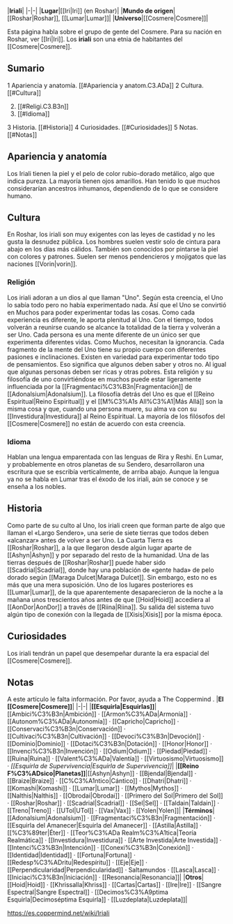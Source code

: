 

|**Iriali**|
|-|-|
|**Lugar**|[[Iri\|Iri]] (en Roshar)|
|**Mundo de origen**|[[Roshar\|Roshar]], [[Lumar\|Lumar]]|
|**Universo**|[[Cosmere\|Cosmere]]|

Esta página habla sobre el grupo de gente del Cosmere. Para su nación en Roshar, ver [[Iri\|Iri]].
Los **iriali** son una etnia de habitantes del [[Cosmere\|Cosmere]].

## Sumario

1 Apariencia y anatomía. [[#Apariencia y anatom.C3.ADa]] 
2 Cultura. [[#Cultura]] 

2. [[#Religi.C3.B3n]] 
2. [[#Idioma]] 


3 Historia. [[#Historia]] 
4 Curiosidades. [[#Curiosidades]] 
5 Notas. [[#Notas]] 


## Apariencia y anatomía
Los Iriali tienen la piel y el pelo de color rubio-dorado metálico, algo que indica pureza. La mayoría tienen ojos amarillos. Han tenido lo que muchos considerarían ancestros inhumanos, dependiendo de lo que se considere humano.

## Cultura
En Roshar, los iriali son muy exigentes con las leyes de castidad y no les gusta la desnudez pública.  Los hombres suelen vestir solo de cintura para abajo en los días más cálidos. También son conocidos por pintarse la piel con colores y patrones. Suelen ser menos pendencieros y mojigatos que las naciones [[Vorin\|vorin]].

### Religión
Los iriali adoran a un dios al que llaman "Uno". Según esta creencia, el Uno lo sabía todo pero no había experimentado nada. Así que el Uno se convirtió en Muchos para poder experimentar todas las cosas. Como cada experiencia es diferente, le aporta plenitud al Uno. Con el tiempo, todos volverán a reunirse cuando se alcance la totalidad de la tierra y volverán a ser Uno. Cada persona es una mente diferente de un único ser que experimenta diferentes vidas. Como Muchos, necesitan la ignorancia. Cada fragmento de la mente del Uno tiene su propio cuerpo con diferentes pasiones e inclinaciones. Existen en variedad para experimentar todo tipo de pensamientos. Eso significa que algunos deben saber y otros no. Al igual que algunas personas deben ser ricas y otras pobres.
Esta religión y su filosofía de uno convirtiéndose en muchos puede estar ligeramente influenciada por la [[Fragmentaci%C3%B3n\|Fragmentación]] de [[Adonalsium\|Adonalsium]]. La filosofía detrás del Uno es que el [[Reino Espiritual\|Reino Espiritual]] y el [[M%C3%A1s All%C3%A1\|Más Allá]] son la misma cosa y que, cuando una persona muere, su alma va con su [[Investidura\|Investidura]] al Reino Espiritual. La mayoría de los filósofos del [[Cosmere\|Cosmere]] no están de acuerdo con esta creencia.

### Idioma
Hablan una lengua emparentada con las lenguas de Rira y Reshi.
En Lumar, y probablemente en otros planetas de su Sendero, desarrollaron una escritura que se escribía verticalmente, de arriba abajo. Aunque la lengua ya no se habla en Lumar tras el éxodo de los iriali, aún se conoce y se enseña a los nobles.

## Historia
Como parte de su culto al Uno, los iriali creen que forman parte de algo que llaman el «Largo Sendero», una serie de siete tierras que todos deben «alcanzar» antes de volver a ser Uno. La Cuarta Tierra es [[Roshar\|Roshar]], a la que llegaron desde algún lugar aparte de [[Ashyn\|Ashyn]] y por separado del resto de la humanidad.
Una de las tierras después de [[Roshar\|Roshar]] puede haber sido [[Scadrial\|Scadrial]], donde hay una población de «gente hada» de pelo dorado según [[Maraga Dulcet\|Maraga Dulcet]]. Sin embargo, esto no es más que una mera suposición.
Uno de los lugares posteriores es [[Lumar\|Lumar]], de la que aparentemente desaparecieron de la noche a la mañana unos trescientos años antes de que [[Hoid\|Hoid]] accediera al [[AonDor\|AonDor]] a través de [[Riina\|Riina]]. Su salida del sistema tuvo algún tipo de conexión con la llegada de [[Xisis\|Xisis]] por la misma época.

## Curiosidades
Los iriali tendrán un papel que desempeñar durante la era espacial del [[Cosmere\|Cosmere]].
## Notas




A este artículo le falta información. Por favor, ayuda a The Coppermind .
|**El [[Cosmere\|Cosmere]]**|
|-|-|
|**[[Esquirla\|Esquirlas]]**|[[Ambici%C3%B3n\|Ambición]] · [[Armon%C3%ADa\|Armonía]] · [[Autonom%C3%ADa\|Autonomía]] · [[Capricho\|Capricho]] · [[Conservaci%C3%B3n\|Conservación]] · [[Cultivaci%C3%B3n\|Cultivación]] · [[Devoci%C3%B3n\|Devoción]] · [[Dominio\|Dominio]] · [[Dotaci%C3%B3n\|Dotación]] · [[Honor\|Honor]] · [[Invenci%C3%B3n\|Invención]] · [[Odium\|Odium]] · [[Piedad\|Piedad]] · [[Ruina\|Ruina]] · [[Valent%C3%ADa\|Valentía]] · [[Virtuosismo\|Virtuosismo]] · *[[Esquirla de Supervivencia\|Esquirla de Supervivencia]]*|
|**[[Reino F%C3%ADsico\|Planetas]]**|[[Ashyn\|Ashyn]] · [[Bjendal\|Bjendal]] · [[Braize\|Braize]] · [[C%C3%A1ntico\|Cántico]] · [[Dhatri\|Dhatri]] · [[Komashi\|Komashi]] · [[Lumar\|Lumar]] · [[Mythos\|Mythos]] · [[Nalthis\|Nalthis]] · [[Obrodai\|Obrodai]] · [[Primero del Sol\|Primero del Sol]] · [[Roshar\|Roshar]] · [[Scadrial\|Scadrial]] · [[Sel\|Sel]] · [[Taldain\|Taldain]] · [[Treno\|Treno]] · [[UTol\|UTol]] · [[Vax\|Vax]] · [[Yolen\|Yolen]]|
|**Términos**|[[Adonalsium\|Adonalsium]] · [[Fragmentaci%C3%B3n\|Fragmentación]] · [[Esquirla del Amanecer\|Esquirla del Amanecer]] · [[Astilla\|Astilla]] · [[%C3%89ter\|Éter]] · [[Teor%C3%ADa Realm%C3%A1tica\|Teoría Realmática]] · [[Investidura\|Investidura]] · [[Arte Investida\|Arte Investida]] · [[Intenci%C3%B3n\|Intención]] · [[Conexi%C3%B3n\|Conexión]] · [[Identidad\|Identidad]] · [[Fortuna\|Fortuna]] · [[Redesp%C3%ADritu\|Redespíritu]] · [[Eje\|Eje]] · [[Perpendicularidad\|Perpendicularidad]] · Saltamundos · [[Lasca\|Lasca]] · [[Iniciaci%C3%B3n\|Iniciación]] · [[Resonancia\|Resonancia]]|
|**Otros**|[[Hoid\|Hoid]] · [[Khrissalla\|Khriss]] · [[Cartas\|Cartas]] · [[Ire\|Ire]] · [[Sangre Espectral\|Sangre Espectral]] · [[Decimos%C3%A9ptima Esquirla\|Decimoséptima Esquirla]] · [[Luzdeplata\|Luzdeplata]]|



https://es.coppermind.net/wiki/Iriali